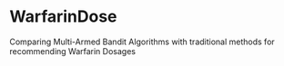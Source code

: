 # WarfarinDose
Comparing Multi-Armed Bandit Algorithms with traditional methods for recommending Warfarin Dosages
